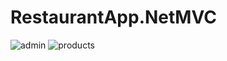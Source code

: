 # RestaurantApp.NetMVC
 ![admin](https://github.com/hdincbay/RestaurantApp.NetMVC/assets/100165177/30996fb2-7273-4a47-971f-53f5adbe0ec2)
![products](https://github.com/hdincbay/RestaurantApp.NetMVC/assets/100165177/ff98b314-dc7d-4d58-8c9e-9425c274e682)

